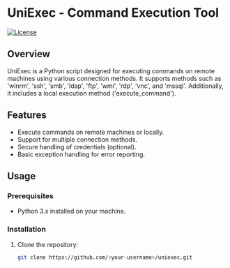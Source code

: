 # UniExec - Command Execution Tool

[![License](https://img.shields.io/badge/License-MIT-blue.svg)](LICENSE)

## Overview

UniExec is a Python script designed for executing commands on remote machines using various connection methods. It supports methods such as 'winrm', 'ssh', 'smb', 'ldap', 'ftp', 'wmi', 'rdp', 'vnc', and 'mssql'. Additionally, it includes a local execution method ('execute_command').

## Features

- Execute commands on remote machines or locally.
- Support for multiple connection methods.
- Secure handling of credentials (optional).
- Basic exception handling for error reporting.

## Usage

### Prerequisites

- Python 3.x installed on your machine.

### Installation

1. Clone the repository:

   ```bash
   git clone https://github.com/<your-username>/uniexec.git
